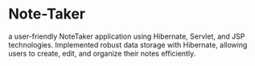 # Note-Taker
a user-friendly NoteTaker application using Hibernate, Servlet, and JSP technologies. Implemented robust data storage with Hibernate, allowing users to create, edit, and organize their notes efficiently.
